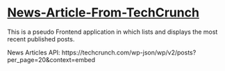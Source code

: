 # <a href="https://technewsarticle.netlify.app/">News-Article-From-TechCrunch</a>
<p>This is a pseudo Frontend application in which lists and displays the most recent published posts.</p>
<p>News Articles API: https://techcrunch.com/wp-json/wp/v2/posts?per_page=20&context=embed</p>
